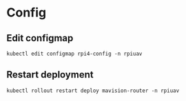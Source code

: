 # Config
## Edit configmap
    kubectl edit configmap rpi4-config -n rpiuav

## Restart deployment
    kubectl rollout restart deploy mavision-router -n rpiuav